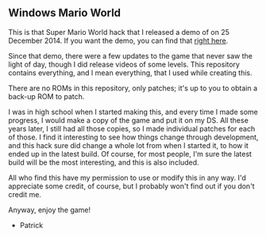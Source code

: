 ## Windows Mario World
This is that Super Mario World hack that I released a demo of on 25 December 2014. If you want the demo, you can find that [right here](https://www.smwcentral.net/?a=details&id=10412&p=section).

Since that demo, there were a few updates to the game that never saw the light of day, though I did release videos of some levels. This repository contains everything, and I mean everything, that I used while creating this.

There are no ROMs in this repository, only patches; it's up to you to obtain a back-up ROM to patch.

I was in high school when I started making this, and every time I made some progress, I would make a copy of the game and put it on my DS. All these years later, I still had all those copies, so I made individual patches for each of those. I find it interesting to see how things change through development, and this hack sure did change a whole lot from when I started it, to how it ended up in the latest build. Of course, for most people, I'm sure the latest build will be the most interesting, and this is also included.

All who find this have my permission to use or modify this in any way. I'd appreciate some credit, of course, but I probably won't find out if you don't credit me.

Anyway, enjoy the game!

- Patrick